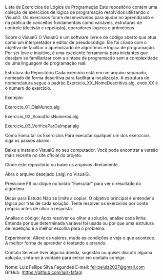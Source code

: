 Lista de Exercícios de Lógica de Programação
Este repositório contém uma coleção de exercícios de lógica de programação resolvidos utilizando o VisualG. Os exercícios foram desenvolvidos para ajudar no aprendizado e na prática de conceitos fundamentais como variáveis, estruturas de controle (decisão e repetição), operadores lógicos e aritméticos.

Sobre o VisualG
O VisualG é um software livre e de código aberto que atua como um interpretador e editor de pseudocódigo. Ele foi criado com o objetivo de facilitar o aprendizado de algoritmos e lógica de programação. Por ser leve e intuitivo, é uma excelente ferramenta para iniciantes que desejam se familiarizar com a sintaxe de programação sem a complexidade de uma linguagem de programação real.

Estrutura do Repositório
Cada exercício está em um arquivo separado, nomeado de forma descritiva para facilitar a localização. A estrutura de nomenclatura segue o padrão Exercicio_XX_NomeDescritivo.alg, onde XX é o número do exercício.

Exemplo:

Exercicio_01_OlaMundo.alg

Exercicio_02_SomaDoisNumeros.alg

Exercicio_03_VerificaParOuImpar.alg

Como Executar os Exercícios
Para executar qualquer um dos exercícios, siga os passos abaixo:

Baixe e instale o VisualG no seu computador. Você pode encontrar a versão mais recente no site oficial do projeto.

Clone este repositório ou baixe os arquivos diretamente.

Abra o arquivo desejado (.alg) no VisualG.

Pressione F9 ou clique no botão "Executar" para ver o resultado do algoritmo.

Dicas para Estudo
Não se limite a copiar: O objetivo principal é entender a lógica por trás de cada solução. Tente resolver os exercícios por conta própria antes de olhar a resposta.

Analise o código: Após resolver ou olhar a solução, analise cada linha. Entenda por que determinada variável foi usada ou por que uma estrutura de repetição é a melhor escolha para o problema.

Experimente: Altere os valores, mude as condições e veja o que acontece. A melhor forma de aprender é testando e errando.

Contato
Se você tiver alguma dúvida, sugestão ou quiser discutir alguma solução, sinta-se à vontade para entrar em contato comigo.

Nome: Luiz Fellipe Silva Fagundes
E-mail: fellipeluiz2027@gmail.com
GitHub: (https://github.com/luiz-fsfag)
